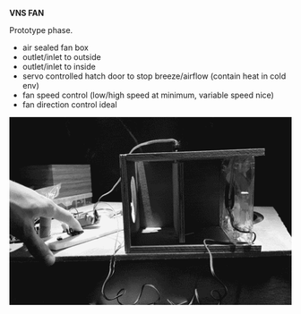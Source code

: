 **VNS FAN**

Prototype phase.

- air sealed fan box
- outlet/inlet to outside
- outlet/inlet to inside
- servo controlled hatch door to stop breeze/airflow (contain heat in cold env)
- fan speed control (low/high speed at minimum, variable speed nice)
- fan direction control ideal

<img src='000.gif'>